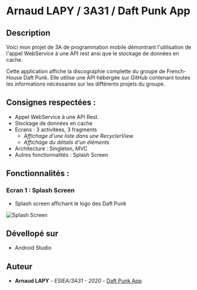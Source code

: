 # Arnaud LAPY / 3A31 / Daft Punk App

## Description

Voici mon projet de 3A de programmation mobile démontrant l'utilisation de l'appel WebService à une API rest ansi que le stockage de données en cache.

Cette application affiche la discographie complette du groupe de French-House Daft Punk. Elle utilise une API hébergée sur GitHub contenant toutes les informations nécéssaires sur les différents projets du groupe.

## Consignes respectées :

* Appel WebService à une API Rest.
* Stockage de données en cache
* Ecrans : 3 activitées, 3 fragments
  *  *Affichage d'une liste dans une RecyclerView*
  *  *Affichage du détails d'un éléments* 
* Architecture : Singleton, MVC
* Autres fonctionnalités : Splash Screen

## Fonctionnalités :

### Ecran 1 : Splash Screen

* Splash screen affichant le logo des Daft Punk

![Splash Screen]()

## Dévellopé sur 

* Android Studio

## Auteur

* **Arnaud LAPY** - *ESIEA/3A31 - 2020* - [Daft Punk App](https://github.com/arnaudlapy/TD3)

